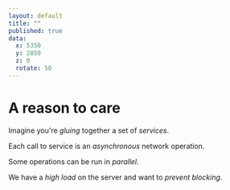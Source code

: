 ```yaml
---
layout: default
title: ""
published: true
data:
  x: 5350
  y: 2850
  z: 0
  rotate: 50
---
```


# A reason to care #

Imagine you're *gluing* together a set of *services*.  

Each call to service is an *asynchronous* network operation.

Some operations can be run in *parallel*.

We have a *high load* on the server and want to *prevent blocking*.

 
